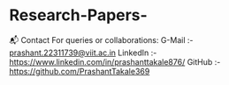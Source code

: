 # Research-Papers-


📬 Contact
For queries or collaborations:
G-Mail :- prashant.22311739@viit.ac.in </n>
LinkedIn :- https://www.linkedin.com/in/prashanttakale876/ </n>
GitHub :- https://github.com/PrashantTakale369 </n> 
